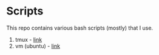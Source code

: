 # Scripts
This repo contains various bash scripts (mostly) that I use. 

1. tmux - [link](./tmux)
2. vm (ubuntu) - [link](./vm)
